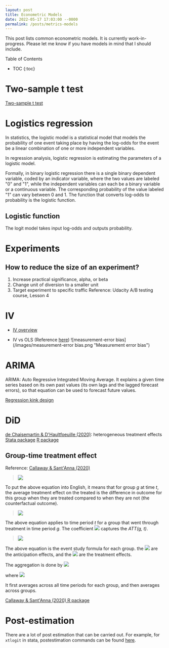 ```yaml
---
layout: post
title: Econometric Models
date: 2022-05-17 17:03:00 --0000
permalink: /posts/metrics-models
---
```


This post lists common econometric models. It is currently work-in-progress. Please let me know if you have models in mind that I should include.

Table of Contents
* TOC
{:toc}

# Two-sample t test
[Two-sample t test](https://www.jmp.com/en_us/statistics-knowledge-portal/t-test/two-sample-t-test.html)

# Logistics regression
In statistics, the logistic model is a statistical model that models the probability of one event taking place by having the log-odds for the event be a linear combination of one or more independent variables. 

In regression analysis, logistic regression is estimating the parameters of a logistic model.

Formally, in binary logistic regression there is a single binary dependent variable, coded by an indicator variable, where the two values are labeled "0" and "1", while the independent variables can each be a binary variable or a continuous variable. The corresponding probability of the value labeled "1" can vary between 0 and 1. The function that converts log-odds to probability is the logistic function.

## Logistic function
The logit model takes input log-odds and outputs probability. 


# Experiments

## How to reduce the size of an experiment?
1. Increase practical significance, alpha, or beta
2. Change unit of diversion to a smaller unit
3. Target experiment to specific traffic
Reference: Udacity A/B testing course, Lesson 4

# IV
- [IV overview](http://web.uvic.ca/~hschuetz/econ499/iv.pdf)

- IV vs OLS (Reference [here](https://donskerclass.github.io/EconometricsII/MoreIV.html))
![measurement-error bias](/images/measurement-error bias.png "Measurement error bias")



# ARIMA
ARIMA: Auto Regressive Integrated Moving Average. It explains a given time series based on its own past values (its own lags and the lagged forecast errors), so that equation can be used to forecast future values.

[Regression kink design](https://blogs.worldbank.org/impactevaluations/tools-trade-regression-kink-design)

# DiD

[de Chaisemartin & D'Haultfoeuille (2020)](https://arxiv.org/pdf/1803.08807.pdf): heterogeneous treatment effects
[Stata package](https://www.openicpsr.org/openicpsr/project/118363/version/V2/view?flag=follow&pageSelected=0&pageSize=10&sortOrder=(?title)&sortAsc=true)
[R package](https://cran.r-project.org/web/packages/TwoWayFEWeights/TwoWayFEWeights.pdf)

## Group-time treatment effect

Reference: [Callaway & Sant'Anna (2020)](https://arxiv.org/abs/1803.09015)

> <img src="https://render.githubusercontent.com/render/math?math=ATT(g,t) = \mathbf{E}_{g}[Y_t(g) - Y_t(0)|G_g=1]">

To put the above equation into English, it means that for group *g* at time *t*, the average treatment effect on the treated is the difference in outcome for this group when they are treated compared to when they are not (the counterfactual outcome).  

> <img src="https://render.githubusercontent.com/render/math?math=Y = \alpha^{g,t}_1 %2B \alpha^{g,t}_2 \cdot G_g %2B \alpha^{g,t}_3 \cdot 1\{T = t\} %2B \beta^{g,t} \cdot (G_g \times 1\{T = t\}) %2B \gamma \cdot X %2B \epsilon^{g,t}">

The above equation applies to time period *t* for a group that went through treatment in time period *g*. The coefficient <img src="https://render.githubusercontent.com/render/math?math=\beta^{g,t}"> captures the *ATT(g, t)*.

> <img src="https://render.githubusercontent.com/render/math?math=Y_{i,t} = \alpha_t %2B \alpha_g %2B \sum^{-2}_{e=-K} \delta^{anticip}_{e} \cdot D^e_{i,t} %2B \sum_{e=0}^{L} \beta_e \cdot D^{e}_{i,t} %2B \nu_{i,t}">

The above equation is the event study formula for each group. the <img src="https://render.githubusercontent.com/render/math?math=\delta"> are the anticipation effects, and the <img src="https://render.githubusercontent.com/render/math?math=\beta"> are the treatment effects.

The aggregation is done by <img src="https://render.githubusercontent.com/render/math?math=\theta^O_{sel} = \sum_{g \in \mathcal{G}} \theta_{sel}(g) P(G = g|G \leq \Tau)">

where <img src="https://render.githubusercontent.com/render/math?math=\theta_{sel}(g) = \frac{1}{\Tau - g %2B 1} \sum_{t=g}^{\Tau} ATT(g,t)">

It first averages across all time periods for each group, and then averages across groups.

[Callaway & Sant'Anna (2020) R package](https://bcallaway11.github.io/did/)


# Post-estimation
There are a lot of post estimation that can be carried out. For example, for `xtlogit` in stata, postestimation commands can be found [here](https://www.stata.com/manuals/xtxtlogitpostestimation.pdf).
